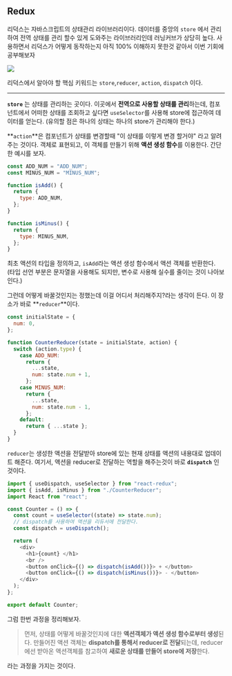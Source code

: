 ## Redux

리덕스는 자바스크립트의 상태관리 라이브러리이다.
데이터를 중앙의 `store` 에서 관리하여 전역 상태를 관리 할수 있게 도와주는 라이브러리인데 러닝커브가 상당히 높다.
사용하면서 리덕스가 어떻게 동작하는지 아직 100% 이해하지 못한것 같아서 이번 기회에 공부해보자

![](https://velog.velcdn.com/images/cnffjd95/post/c3ab3ead-1791-4d3d-b894-273dc41cc865/image.png)

리덕스에서 알아야 할 핵심 키워드는 `store`,`reducer`, `action`, `dispatch` 이다.

---

**`store`** 는 상태를 관리하는 곳이다. 이곳에서 **전역으로 사용할 상태를 관리**하는데, 컴포넌트에서 어떠한 상태를 조회하고 싶다면 `useSelector`를 사용해 store에 접근하여 데이터를 얻는다.
(유의할 점은 하나의 상태는 하나의 store가 관리해야 한다.)

**`action`**은 컴포넌트가 상태를 변경할때 "이 상태를 이렇게 변경 할거야" 라고 알려주는 것이다.
객체로 표현되고, 이 객체를 만들기 위해 **액션 생성 함수**를 이용한다.
간단한 예시를 보자.

```javascript
const ADD_NUM = "ADD_NUM";
const MINUS_NUM = "MINUS_NUM";

function isAdd() {
  return {
    type: ADD_NUM,
  };
}

function isMinus() {
  return {
    type: MINUS_NUM,
  };
}
```

최초 액션의 타입을 정의하고, `isAdd`라는 액션 생성 함수에서 액션 객체를 반환한다. (타입 선언 부분은 문자열을 사용해도 되지만, 변수로 사용해 실수를 줄이는 것이 나아보인다.)

그런데 어떻게 바꿀것인지는 정했는데 이걸 어디서 처리해주지?라는 생각이 든다. 이 장소가 바로 **`reducer`**이다.

```javascript
const initialState = {
  num: 0,
};

function CounterReducer(state = initialState, action) {
  switch (action.type) {
    case ADD_NUM:
      return {
        ...state,
        num: state.num + 1,
      };
    case MINUS_NUM:
      return {
        ...state,
        num: state.num - 1,
      };
    default:
      return { ...state };
  }
}
```

`reducer`는 생성한 액션을 전달받아 store에 있는 현재 상태를 액션의 내용대로 업데이트 해준다.
여기서, 액션을 reducer로 전달하는 역할을 해주는것이 바로 **`dispatch`** 인 것이다.

```javascript
import { useDispatch, useSelector } from "react-redux";
import { isAdd, isMinus } from "./CounterReducer";
import React from "react";

const Counter = () => {
  const count = useSelector((state) => state.num);
  // dispatch를 사용하여 액션을 리듀서에 전달한다.
  const dispatch = useDispatch();

  return (
    <div>
      <h1>{count} </h1>
      <br />
      <button onClick={() => dispatch(isAdd())}> + </button>
      <button onClick={() => dispatch(isMinus())}> - </button>
    </div>
  );
};

export default Counter;
```

그럼 한번 과정을 정리해보자.

> 먼저, 상태를 어떻게 바꿀것인지에 대한 **액션객체가 액션 생성 함수로부터 생성**된다.
> 만들어진 액션 객체는 **dispatch를 통해서 reducer로 전달**되는데, reducer에선 받아온 액션객체를 참고하여 **새로운 상태를 만들어 store에 저장**한다.

라는 과정을 가지는 것이다.
